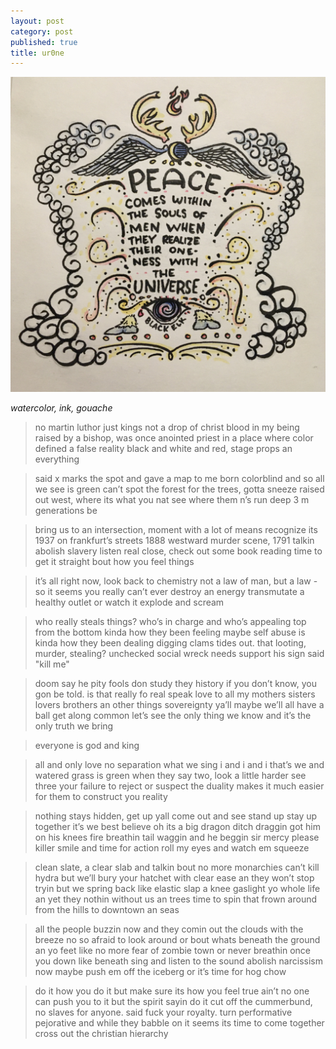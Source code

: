 ```yaml
---
layout: post
category: post
published: true
title: ur0ne
---
```

![we](/media/ur0ne.jpeg)  
<!--more-->  
<span class='date fr'>*watercolor, ink, gouache*</span>  
  
  
  
>no martin luthor just kings
not a drop of christ blood in my being
raised by a bishop, was once anointed priest
in a place where color defined a false reality 
black and white and red, stage props an everything  
  
>said x marks the spot and gave a map to me
born colorblind and so all we see is green
can’t spot the forest for the trees, gotta sneeze
raised out west, where its what you nat see
where them n’s run deep 3 m generations be  
  
>bring us to an intersection, moment with a lot of means
recognize its 1937 on frankfurt’s streets
1888 westward murder scene, 1791 talkin abolish slavery
listen real close, check out some book reading
time to get it straight bout how you feel things  
  
>it’s all right now, look back to chemistry
not a law of man, but a law - so it seems
you really can’t ever destroy an energy
transmutate a healthy outlet
or watch it explode and scream  
  
>who really steals things?  who’s in charge and who’s appealing
top from the bottom kinda how they been feeling
maybe self abuse is kinda how they been dealing
digging clams tides out. that looting, murder, stealing?
unchecked social wreck needs support his sign said "kill me"  
  
>doom say he pity fools don study they history
if you don’t know, you gon be told.  is that really fo real speak
love to all my mothers sisters lovers brothers an other things
sovereignty ya’ll maybe we’ll all have a ball get along common let’s see
the only thing we know and it’s the only truth we bring   
  
>everyone is god and king  
  
>all and only love no separation what we sing
i and i and i that’s we and watered grass is green
when they say two, look a little harder see three
your failure to reject or suspect the duality
makes it much easier for them to construct you reality  
  
>nothing stays hidden, get up yall come out and see
stand up stay up together it’s we best believe
oh its a big dragon ditch draggin got him on his knees
fire breathin tail waggin and he beggin sir mercy please
killer smile and time for action roll my eyes and watch em squeeze  
  
>clean slate, a clear slab and talkin bout no more monarchies 
can’t kill hydra but we’ll bury your hatchet with clear ease
an they won’t stop tryin but we spring back like elastic slap a knee
gaslight yo whole life an yet they nothin without us an trees
time to spin that frown around from the hills to downtown an seas  
  
>all the people buzzin now and they comin out the clouds with the breeze
no so afraid to look around or bout whats beneath the ground an yo feet
like no more fear of zombie town or never breathin once you down like beneath
sing and listen to the sound abolish narcissism now
maybe push em off the iceberg or it’s time for hog chow  
  
>do it how you do it but make sure its how you feel true
ain’t no one can push you to it but the spirit sayin do it
cut off the cummerbund, no slaves for anyone.  said fuck your royalty.
turn performative pejorative and while they babble on it seems
its time to come together cross out the christian hierarchy  
